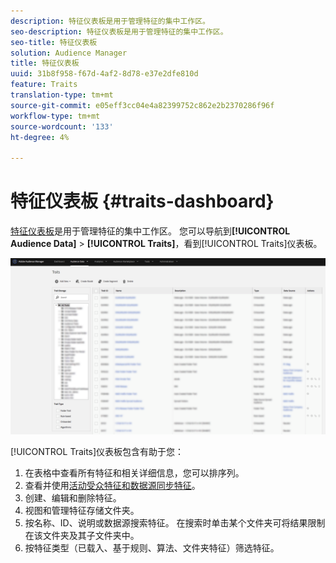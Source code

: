 ```yaml
---
description: 特征仪表板是用于管理特征的集中工作区。
seo-description: 特征仪表板是用于管理特征的集中工作区。
seo-title: 特征仪表板
solution: Audience Manager
title: 特征仪表板
uuid: 31b8f958-f67d-4af2-8d78-e37e2dfe810d
feature: Traits
translation-type: tm+mt
source-git-commit: e05eff3cc04e4a82399752c862e2b2370286f96f
workflow-type: tm+mt
source-wordcount: '133'
ht-degree: 4%

---
```



# 特征仪表板 {#traits-dashboard}

[特征仪表板](https://bank.demdex.com/portal/Traits/Traits.ddx#show/list)是用于管理特征的集中工作区。 您可以导航到&#x200B;**[!UICONTROL Audience Data]** > **[!UICONTROL Traits]**，看到[!UICONTROL Traits]仪表板。

![](assets/traits-dashboard.png)

<!-- c_tb_dashboard.xml -->

[!UICONTROL Traits]仪表板包含有助于您：

1. 在表格中查看所有特征和相关详细信息，您可以排序列。
2. 查看并使用[活动受众特征和数据源同步特征](../../features/traits/client-activity-synced-audience-traits.md)。
3. 创建、编辑和删除特征。
4. 视图和管理特征存储文件夹。
5. 按名称、ID、说明或数据源搜索特征。 在搜索时单击某个文件夹可将结果限制在该文件夹及其子文件夹中。
6. 按特征类型（已载入、基于规则、算法、文件夹特征）筛选特征。